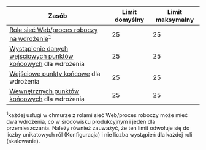 | Zasób | Limit domyślny | Limit maksymalny |
| --- | --- | --- |
| [Role sieć Web/proces roboczy na wdrożenie](../articles/cloud-services/cloud-services-choose-me.md)<sup>1</sup> |25 |25 |
| [Wystąpienie danych wejściowych punktów końcowych](http://msdn.microsoft.com/library/gg557552.aspx#InstanceInputEndpoint) dla wdrożenia |25 |25 |
| [Wejściowe punkty końcowe](http://msdn.microsoft.com/library/gg557552.aspx#InputEndpoint) dla wdrożenia |25 |25 |
| [Wewnętrznych punktów końcowych](http://msdn.microsoft.com/library/gg557552.aspx#InternalEndpoint) dla wdrożenia |25 |25 |

<sup>1</sup>każdej usługi w chmurze z rolami sieć Web/proces roboczy może mieć dwa wdrożenia, co w środowisku produkcyjnym i jeden dla przemieszczania. Należy również zauważyć, że ten limit odwołuje się do liczby unikatowych ról (Konfiguracja) i nie liczba wystąpień dla każdej roli (skalowanie).

